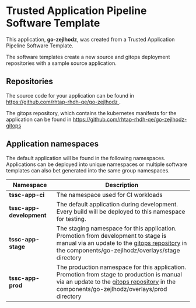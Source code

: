 # Trusted Application Pipeline Software Template

This application, **go-zejlhodz**, was created from a Trusted Application Pipeline Software Template.

The software templates create a new source and gitops deployment repositories with a sample source application. 

## Repositories

The source code for your application can be found in [https://github.com/rhtap-rhdh-qe/go-zejlhodz ](https://github.com/rhtap-rhdh-qe/go-zejlhodz ).
 
The gitops repository, which contains the kubernetes manifests for the application can be found in 
[https://github.com/rhtap-rhdh-qe/go-zejlhodz-gitops ](https://github.com/rhtap-rhdh-qe/go-zejlhodz-gitops ) 

## Application namespaces 

The default application will be found in the following namespaces. Applications can be deployed into unique namespaces or multiple software templates can also bet generated into the same group namespaces.  

|  Namespace   |  Description   |  
| -------- | -------- |
| **tssc-app-ci** | The namespace used for CI workloads |
| **tssc-app-development** | The default application during development. Every build will be deployed to this namespace for testing. |
| **tssc-app-stage** | The staging namespace for this application. Promotion from development to stage is manual via an update to the [gitops repository](https://github.com/rhtap-rhdh-qe/go-zejlhodz-gitops ) in the components/go-zejlhodz/overlays/stage directory |
| **tssc-app-prod** | The production namespace for this application. Promotion from stage to production is manual via an update to the [gitops repository](https://github.com/rhtap-rhdh-qe/go-zejlhodz-gitops ) in the components/go-zejlhodz/overlays/prod directory |